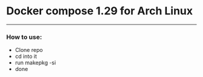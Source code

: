 # Docker compose 1.29 for Arch Linux

----

### How to use:
* Clone repo
* cd into it
* run makepkg -si
* done